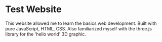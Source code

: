 # Test Website

This website allowed me to learn the basics web development. Built with pure JavaScript, HTML, CSS. Also familiarized myself with the three.js library for the 'hello world' 3D graphic.
